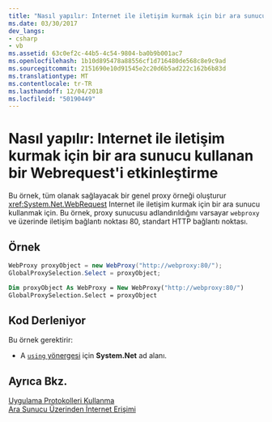 ```yaml
---
title: "Nasıl yapılır: Internet ile iletişim kurmak için bir ara sunucu kullanan bir Webrequest'i etkinleştirme"
ms.date: 03/30/2017
dev_langs:
- csharp
- vb
ms.assetid: 63c0ef2c-44b5-4c54-9804-ba0b9b001ac7
ms.openlocfilehash: 1b10d895478a88556cf1d716480de568c8e9c9ad
ms.sourcegitcommit: 2151690e10d91545e2c20d6b5ad222c162b6b83d
ms.translationtype: MT
ms.contentlocale: tr-TR
ms.lasthandoff: 12/04/2018
ms.locfileid: "50190449"
---
```

# <a name="how-to-enable-a-webrequest-to-use-a-proxy-to-communicate-with-the-internet"></a>Nasıl yapılır: Internet ile iletişim kurmak için bir ara sunucu kullanan bir Webrequest'i etkinleştirme
Bu örnek, tüm olanak sağlayacak bir genel proxy örneği oluşturur <xref:System.Net.WebRequest> Internet ile iletişim kurmak için bir ara sunucu kullanmak için. Bu örnek, proxy sunucusu adlandırıldığını varsayar `webproxy` ve üzerinde iletişim bağlantı noktası 80, standart HTTP bağlantı noktası.  
  
## <a name="example"></a>Örnek  
  
```csharp  
WebProxy proxyObject = new WebProxy("http://webproxy:80/");  
GlobalProxySelection.Select = proxyObject;  
```  
  
```vb  
Dim proxyObject As WebProxy = New WebProxy("http://webproxy:80/")  
GlobalProxySelection.Select = proxyObject  
```  
  
## <a name="compiling-the-code"></a>Kod Derleniyor  
 Bu örnek gerektirir:  
  
-   A [ `using` yönergesi](../../csharp/language-reference/keywords/using-directive.md) için **System.Net** ad alanı.  
  
## <a name="see-also"></a>Ayrıca Bkz.  
 [Uygulama Protokolleri Kullanma](../../../docs/framework/network-programming/using-application-protocols.md)  
 [Ara Sunucu Üzerinden İnternet Erişimi](../../../docs/framework/network-programming/accessing-the-internet-through-a-proxy.md)

